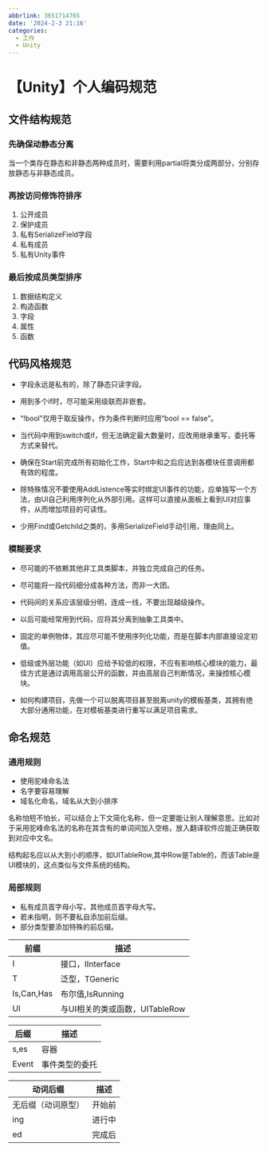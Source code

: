 ```yaml
---
abbrlink: 3651714765
date: '2024-2-3 21:16'
categories:
  - 工作
  - Unity
---
```

# 【Unity】个人编码规范

## 文件结构规范

### 先确保动静态分离

当一个类存在静态和非静态两种成员时，需要利用partial将类分成两部分，分别存放静态与非静态成员。

### 再按访问修饰符排序

1. 公开成员
2. 保护成员
3. 私有SerializeField字段
4. 私有成员
5. 私有Unity事件

### 最后按成员类型排序

1. 数据结构定义
2. 构造函数
3. 字段
4. 属性
5. 函数

## 代码风格规范

- 字段永远是私有的，除了静态只读字段。
- 用到多个if时，尽可能采用级联而非嵌套。
- “!bool”仅用于取反操作，作为条件判断时应用“bool == false”。
- 当代码中用到switch或if，但无法确定最大数量时，应改用继承重写，委托等方式来替代。


- 确保在Start前完成所有初始化工作，Start中和之后应达到各模块任意调用都有效的程度。
- 除特殊情况不要使用AddListence等实时绑定UI事件的功能，应单独写一个方法，由UI自己利用序列化从外部引用。这样可以直接从面板上看到UI对应事件，从而增加项目的可读性。
- 少用Find或Getchild之类的，多用SerializeField手动引用，理由同上。

### 模糊要求

- 尽可能的不依赖其他非工具类脚本，并独立完成自己的任务。
- 尽可能将一段代码细分成各种方法，而非一大团。
- 代码间的关系应该层级分明，连成一线，不要出现越级操作。
- 以后可能经常用到代码，应将其分离到抽象工具类中。


- 固定的单例物体，其应尽可能不使用序列化功能，而是在脚本内部直接设定初值。
- 低级或外层功能（如UI）应给予较低的权限，不应有影响核心模块的能力，最佳方式是通过调用高层公开的函数，并由高层自己判断情况，来操控核心模块。


- 如何构建项目，先做一个可以脱离项目甚至脱离unity的模板基类，其拥有绝大部分通用功能，在对模板基类进行重写以满足项目需求。

## 命名规范

### 通用规则

- 使用驼峰命名法
- 名字要容易理解
- 域名化命名，域名从大到小排序

名称怕短不怕长，可以结合上下文简化名称，但一定要能让别人理解意思。比如对于采用驼峰命名法的名称在其含有的单词间加入空格，放入翻译软件应能正确获取到对应中文名。

结构起名应以从大到小的顺序，如UITableRow,其中Row是Table的，而该Table是UI模块的，这点类似与文件系统的结构。

### 局部规则

- 私有成员首字母小写，其他成员首字母大写。
- 若未指明，则不要私自添加前后缀。
- 部分类型要添加特殊的前后缀。

| 前缀         | 描述                    |
|------------|-----------------------|
| I          | 接口，IInterface         |
| T          | 泛型，TGeneric           |
| Is,Can,Has | 布尔值,IsRunning         |
| UI         | 与UI相关的类或函数，UITableRow |

| 后缀    | 描述      |
|-------|---------|
| s,es  | 容器      |
| Event | 事件类型的委托 |

| 动词后缀      | 描述  |
|-----------|-----|
| 无后缀（动词原型） | 开始前 |
| ing       | 进行中 |
| ed        | 完成后 |


